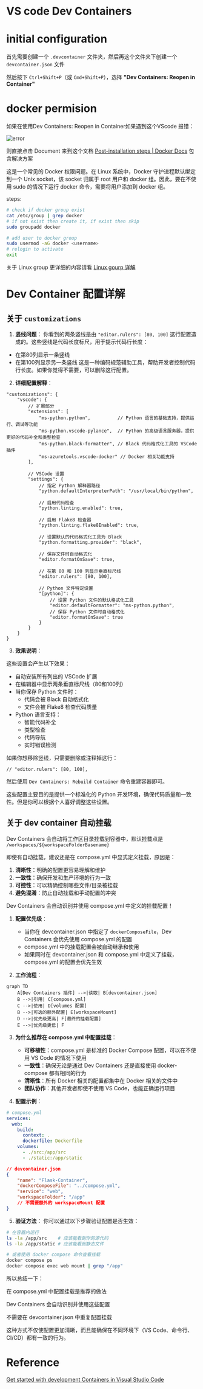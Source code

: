 # VS code Dev Containers



# initial configuration

首先需要创建一个 `.devcontainer` 文件夹，然后再这个文件夹下创建一个 `devcontainer.json` 文件

然后按下 `Ctrl+Shift+P`（或 `Cmd+Shift+P`），选择 **"Dev Containers: Reopen in Container"**

# docker permision

如果在使用Dev Containers: Reopen in Container如果遇到这个VScode 报错：

![error](./images/vscode-docker-errormessage.png)

则直接点击 Document 来到这个文档 [Post-installation steps | Docker Docs](https://docs.docker.com/engine/install/linux-postinstall/) 包含解决方案

这是一个常见的 Docker 权限问题。在 Linux 系统中，Docker 守护进程默认绑定到一个 Unix socket，该 socket 归属于 root 用户和 docker 组。因此，要在不使用 sudo 的情况下运行 docker 命令，需要将用户添加到 docker 组。

steps:

```bash
# check if docker group exist
cat /etc/group | grep docker
# if not exist then create it, if exist then skip
sudo groupadd docker
```

```bash
# add user to docker group
sudo usermod -aG docker <username>
# relogin to activate
exit
```

关于 Linux group 更详细的内容请看 [Linux gourp 详解](../../linux-learn/user-management/group.md)

# Dev Container 配置详解

## 关于 `customizations`

1. **竖线问题**：
你看到的两条竖线是由 `"editor.rulers": [80, 100]` 这行配置造成的。这些竖线是代码长度标尺，用于提示代码行长度：
- 在第80列显示一条竖线
- 在第100列显示另一条竖线
这是一种编码规范辅助工具，帮助开发者控制代码行长度。如果你觉得不需要，可以删除这行配置。

2. **详细配置解释**：

```jsonc
"customizations": {
    "vscode": {
        // 扩展部分
        "extensions": [
            "ms-python.python",          // Python 语言的基础支持，提供运行、调试等功能
            "ms-python.vscode-pylance",  // Python 的高级语言服务器，提供更好的代码补全和类型检查
            "ms-python.black-formatter", // Black 代码格式化工具的 VSCode 插件
            "ms-azuretools.vscode-docker" // Docker 相关功能支持
        ],

        // VSCode 设置
        "settings": {
            // 指定 Python 解释器路径
            "python.defaultInterpreterPath": "/usr/local/bin/python",
            
            // 启用代码检查
            "python.linting.enabled": true,
            
            // 启用 Flake8 检查器
            "python.linting.flake8Enabled": true,
            
            // 设置默认的代码格式化工具为 Black
            "python.formatting.provider": "black",
            
            // 保存文件时自动格式化
            "editor.formatOnSave": true,
            
            // 在第 80 和 100 列显示垂直标尺线
            "editor.rulers": [80, 100],
            
            // Python 文件特定设置
            "[python]": {
                // 设置 Python 文件的默认格式化工具
                "editor.defaultFormatter": "ms-python.python",
                // 保存 Python 文件时自动格式化
                "editor.formatOnSave": true
            }
        }
    }
}
```

3. **效果说明**：

这些设置会产生以下效果：
- 自动安装所有列出的 VSCode 扩展
- 在编辑器中显示两条垂直标尺线（80和100列）
- 当你保存 Python 文件时：
  - 代码会被 Black 自动格式化
  - 文件会被 Flake8 检查代码质量
- Python 语言支持：
  - 智能代码补全
  - 类型检查
  - 代码导航
  - 实时错误检测

如果你想移除竖线，只需要删除或注释掉这行：
```jsonc
// "editor.rulers": [80, 100],
```

然后使用 `Dev Containers: Rebuild Container` 命令重建容器即可。

这些配置主要目的是提供一个标准化的 Python 开发环境，确保代码质量和一致性。但是你可以根据个人喜好调整这些设置。

## 关于 dev container 自动挂载

Dev Containers 会自动将工作区目录挂载到容器中，默认挂载点是 `/workspaces/${workspaceFolderBasename}`

即使有自动挂载，建议还是在 compose.yml 中显式定义挂载，原因是：

1. **清晰性**：明确的配置更容易理解和维护
2. **一致性**：确保开发和生产环境的行为一致
3. **可控性**：可以精确控制哪些文件/目录被挂载
4. **避免混淆**：防止自动挂载和手动配置的冲突

Dev Containers 会自动识别并使用 compose.yml 中定义的挂载配置！

1. **配置优先级**：
   - 当你在 devcontainer.json 中指定了 `dockerComposeFile`，Dev Containers 会优先使用 compose.yml 的配置
   - compose.yml 中的挂载配置会被自动继承和使用
   - 如果同时在 devcontainer.json 和 compose.yml 中定义了挂载，compose.yml 的配置会优先生效

2. **工作流程**：
```mermaid
graph TD
    A[Dev Containers 插件] -->|读取| B[devcontainer.json]
    B -->|引用| C[compose.yml]
    C -->|使用| D[volumes 配置]
    B -->|可选的额外配置| E[workspaceMount]
    D -->|优先级更高| F[最终的挂载配置]
    E -->|优先级更低| F
```

3. **为什么推荐在 compose.yml 中配置挂载**：
   - **可移植性**：compose.yml 是标准的 Docker Compose 配置，可以在不使用 VS Code 的情况下使用
   - **一致性**：确保无论是通过 Dev Containers 还是直接使用 docker-compose 都有相同的行为
   - **清晰性**：所有 Docker 相关的配置都集中在 Docker 相关的文件中
   - **团队协作**：其他开发者即使不使用 VS Code，也能正确运行项目

4. **配置示例**：
```yaml
# compose.yml
services:
  web:
    build:
      context: .
      dockerfile: Dockerfile
    volumes:
      - ./src:/app/src
      - ./static:/app/static
```

```json
// devcontainer.json
{
    "name": "Flask-Container",
    "dockerComposeFile": "../compose.yml",
    "service": "web",
    "workspaceFolder": "/app"
    // 不需要额外的 workspaceMount 配置
}
```

5. **验证方法**：
你可以通过以下步骤验证配置是否生效：
```bash
# 在容器内运行
ls -la /app/src    # 应该能看到你的源代码
ls -la /app/static # 应该能看到静态文件

# 或者使用 docker compose 命令查看挂载
docker compose ps
docker compose exec web mount | grep "/app"
```

所以总结一下：

在 compose.yml 中配置挂载是推荐的做法

Dev Containers 会自动识别并使用这些配置

不需要在 devcontainer.json 中重复配置挂载

这种方式不仅使配置更加清晰，而且能确保在不同环境下（VS Code、命令行、CI/CD）都有一致的行为。

# Reference

[Get started with development Containers in Visual Studio Code](https://code.visualstudio.com/docs/devcontainers/tutorial)